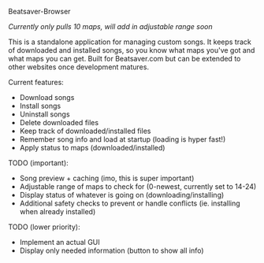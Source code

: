 Beatsaver-Browser

*Currently only pulls 10 maps, will add in adjustable range soon*

This is a standalone application for managing custom songs.
It keeps track of downloaded and installed songs, so you know what maps you've got and what maps you can get.
Built for Beatsaver.com but can be extended to other websites once development matures.

Current features:
- Download songs
- Install songs
- Uninstall songs
- Delete downloaded files
- Keep track of downloaded/installed files
- Remember song info and load at startup (loading is hyper fast!)
- Apply status to maps (downloaded/installed)


TODO (important):
- Song preview + caching (imo, this is super important)
- Adjustable range of maps to check for (0-newest, currently set to 14-24)
- Display status of whatever is going on (downloading/installing)
- Additional safety checks to prevent or handle conflicts (ie. installing when already installed)

TODO (lower priority):
- Implement an actual GUI
- Display only needed information (button to show all info)
